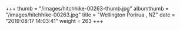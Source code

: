 +++
thumb = "/images/hitchhike-00263-thumb.jpg"
albumthumb = "/images/hitchhike-00263.jpg"
title = "Wellington Porirua , NZ"
date = "2019:08:17 14:03:41"
weight = 263
+++
